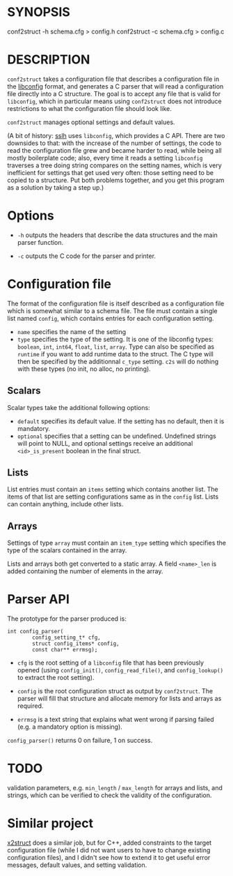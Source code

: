SYNOPSIS
========

 conf2struct -h schema.cfg > config.h
 conf2struct -c schema.cfg > config.c

DESCRIPTION
===========

`conf2struct` takes a configuration file that describes a
configuration file in the [libconfig](https://hyperrealm.github.io/libconfig/) format, and generates a C parser that will read a configuration file directly into a C structure. The goal is to accept any file that is valid for `libconfig`, which in particular means using `conf2struct` does not introduce restrictions to what the configuration file should look like.

`conf2struct` manageѕ optional settings and default values.

(A bit of history:
[sslh](http://www.rutschle.net/tech/sslh/README.html) uses
`libconfig`, which provides a C API. There are two downsides
to that: with the increase of the number of settings, the
code to read the configuration file grew and became harder
to read, while being all mostly boilerplate code; also,
every time it reads a setting `libconfig` traverses a tree
doing string compares on the setting names, which is very
inefficient for settings that get used very often: those
setting need to be copied to a structure. Put both problems
together, and you get this program as a solution by taking a
step up.)

Options
=======

* `-h` outputs the headers that describe the data structures
  and the main parser function.

* `-c` outputs the C code for the parser and printer.


Configuration file
==================

The format of the configuration file is itself described as
a configuration file which is somewhat similar to a schema
file. The file must contain a single list named `config`,
which contains entries for each configuration setting.

- `name` specifies the name of the setting
- `type` specifies the type of the setting. It is one of the
  libconfig types: `boolean`, `int`, `int64`, `float`,
`list`, `array`. Type can also be specified as `runtime` if
you want to add runtime data to the struct. The C type will
then be specified by the additionnal `c_type` setting. `c2s`
will do nothing with these types (no init, no alloc, no printing).


Scalars
-------

Scalar types take the additional following options:

- `default` specifies its default value. If the setting has no default,
then it is mandatory.
- `optional` specifies that a setting can be undefined.
  Undefined strings will point to NULL, and optional
settings receive an additional `<id>_is_present` boolean in the
final struct.


Lists
-----

List entries must contain an `items` setting which contains
another list. The items of that list are setting
configurations same as in the `config` list. Lists can
contain anything, include other lists.

Arrays
------

Settings of type `array` must contain an `item_type`
setting which specifies the type of the scalars contained in
the array.

Lists and arrays both get converted to a static array. A
field `<name>_len` is added containing the number of
elements in the array.


Parser API
==========

The prototype for the parser produced is:

```
int config_parser(
        config_setting_t* cfg, 
        struct config_items* config, 
        const char** errmsg);
```

- `cfg` is the root setting of a `libconfig` file that has
  been previously opened (using `config_init()`,
`config_read_file()`, and `config_lookup()` to extract the
root setting).

- `config` is the root configuration struct as output by
  `conf2struct`. The parser will fill that structure and
allocate memory for lists and arrays as required.

- `errmsg` is a text string that explains what went wrong if
  parsing failed (e.g. a mandatory option is missing).

`config_parser()` returns 0 on failure, 1 on success.


TODO
====

validation parameters, e.g. `min_length` / `max_length` for arrays and
lists, and strings, which can be verified to check the validity
of the configuration.

Similar project
===============

[x2struct](https://github.com/xyz347/x2struct) does a
similar job, but for C++, added constraints to the target
configuration file (while I did not want users to have to
change existing configuration files), and I didn't see how
to extend it to get useful error messages, default values,
and setting validation.
